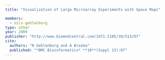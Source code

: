```yaml
---
title: "Visualization of Large Microarray Experiments with Space Maps"

members:
  - nils-gehlenborg
type: other
year: 2009
publisher: "http://www.biomedcentral.com/1471-2105/10/S13/O7"
cite:
  authors: "N Gehlenborg and A Brazma"
  published: "*BMC Bioinformatics* **10**(Suppl 13):O7"
---
```

